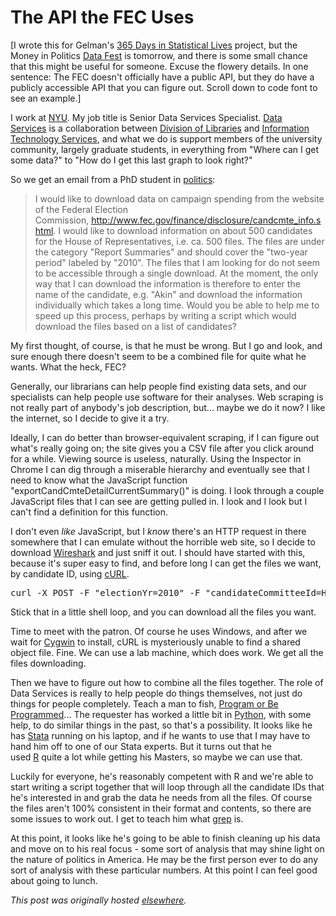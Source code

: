 # The API the FEC Uses



[I wrote this for Gelman's <a href="http://andrewgelman.com/2013/01/wanted-365-stories-of-statistics/">365 Days in Statistical Lives</a> project, but the Money in Politics <a href="http://www.bdatafest.computationalreporting.com/">Data Fest</a> is tomorrow, and there is some small chance that this might be useful for someone. Excuse the flowery details. In one sentence: The FEC doesn't officially have a public API, but they do have a publicly accessible API that you can figure out. Scroll down to code font to see an example.]

I work at&#160;<a href="http://www.nyu.edu/" target="_blank">NYU</a>. My job title is Senior Data Services Specialist.&#160;<a href="http://nyu.libguides.com/dataservices" target="_blank">Data Services</a>&#160;is a collaboration between <a href="http://library.nyu.edu/" target="_blank">Division of Libraries</a>&#160;and&#160;<a href="http://www.nyu.edu/its/" target="_blank">Information Technology Services</a>, and what we do is support members of the university community, largely graduate students, in everything from "Where can I get some data?" to "How do I get this last graph to look right?"

So we get an email from a PhD student in&#160;<a href="http://politics.as.nyu.edu/" target="_blank">politics</a>:

<blockquote>I would like to download data on campaign spending from the website of the Federal Election Commission,&#160;<a href="http://www.fec.gov/finance/disclosure/candcmte_info.shtml" target="_blank">http://www.fec.gov/finance/disclosure/candcmte_info.shtml</a>. I would like to download information on about 500 candidates for the House of Representatives, i.e. ca. 500 files. The files are under the category "Report Summaries" and should cover the "two-year period" labeled by "2010". The files that I am looking for do not seem to be accessible through a single download. At the moment, the only way that I can download the information is therefore to enter the name of the candidate, e.g. "Akin" and download the information individually which takes a long time. Would you be able to help me to speed up this process, perhaps by writing a script which would download the files based on a list of candidates?</blockquote>
My first thought, of course, is that he must be wrong. But I go and look, and sure enough there doesn't seem to be a combined file for quite what he wants. What the heck, FEC?

Generally, our librarians can help people find existing data sets, and our specialists can help people use software for their analyses. Web scraping is not really part of anybody's job description, but... maybe we do it now? I like the internet, so I decide to give it a try.

Ideally, I can do better than browser-equivalent scraping, if I can figure out what's really going on; the site gives you a CSV file after you click around for a while. Viewing source is useless, naturally. Using the Inspector in Chrome I can dig through a miserable hierarchy and eventually see that I need to know what the JavaScript function "exportCandCmteDetailCurrentSummary()" is doing. I look through a couple JavaScript files that I can see are getting pulled in. I look and I look but I can't find a definition for this function.

I don't even&#160;<i>like</i>&#160;JavaScript, but I&#160;<i>know</i>&#160;there's an HTTP request in there somewhere that I can emulate without the horrible web site, so I decide to download&#160;<a href="http://www.wireshark.org/" target="_blank">Wireshark</a>&#160;and just sniff it out. I should have started with this, because it's super easy to find, and before long I can get the files we want, by candidate ID, using&#160;<a href="http://curl.haxx.se/" target="_blank">cURL</a>.
<pre>curl -X POST -F "electionYr=2010" -F "candidateCommitteeId=H0MO02148"&#160;-F "format=csv" -F "electionYr0pt=2010"&#160;http://www.fec.gov/fecviewer/ExportCandidateCommitteeCurrentReport.do</pre>
Stick that in a little shell loop, and you can download all the files you want.

Time to meet with the patron. Of course he uses Windows, and after we wait for&#160;<a href="http://www.cygwin.com/" target="_blank">Cygwin</a>&#160;to install, cURL is mysteriously unable to find a shared object file. Fine. We can use a lab machine, which does work. We get all the files downloading.

Then we have to figure out how to combine all the files together. The role of Data Services is really to help people do things themselves, not just do things for people completely. Teach a man to fish,&#160;<a href="http://www.rushkoff.com/program-or-be-programmed/" target="_blank">Program or Be Programmed</a>... The requester has worked a little bit in&#160;<a href="http://www.python.org/" target="_blank">Python</a>, with some help, to do similar things in the past, so that's a possibility. It looks like he has&#160;<a href="http://www.stata.com/" target="_blank">Stata</a>&#160;running on his laptop, and if he wants to use that I may have to hand him off to one of our Stata experts. But it turns out that he used&#160;<a href="http://www.r-project.org/" target="_blank">R</a>&#160;quite a lot while getting his Masters, so maybe we can use that.

Luckily for everyone, he's reasonably competent with R and we're able to start writing a script together that will loop through all the candidate IDs that he's interested in and grab the data he needs from all the files. Of course the files aren't 100% consistent in their format and contents, so there are some issues to work out. I get to teach him what&#160;<a href="http://stat.ethz.ch/R-manual/R-devel/library/base/html/grep.html" target="_blank">grep</a>&#160;is.

At this point, it looks like he's going to be able to finish cleaning up his data and move on to his real focus - some sort of analysis that may shine light on the nature of politics in America. He may be the first person ever to do any sort of analysis with these particular numbers. At this point I can feel good about going to lunch.



*This post was originally hosted [elsewhere](https://planspacedotorg.wordpress.com/2013/02/02/the-api-the-fec-uses/).*
